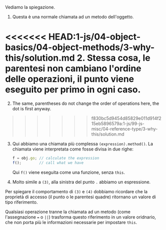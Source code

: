 
Vediamo la spiegazione.

1. Questa è una normale chiamata ad un metodo dell'oggetto.

<<<<<<< HEAD:1-js/04-object-basics/04-object-methods/3-why-this/solution.md
2. Stessa cosa, le parentesi non cambiano l'ordine delle operazioni, il punto viene eseguito per primo in ogni caso.
=======
2. The same, parentheses do not change the order of operations here, the dot is first anyway.
>>>>>>> f830bc5d9454d85829e011d914f215eb5896579a:1-js/99-js-misc/04-reference-type/3-why-this/solution.md

3. Qui abbiamo una chiamata più complessa `(expression).method()`. La chiamata viene interpretata come fosse divisa in due righe:

    ```js no-beautify
    f = obj.go; // calculate the expression
    f();        // call what we have
    ```

    Qui `f()` viene eseguita come una funzione, senza `this`.

4. Molto simile a `(3)`, alla sinistra del punto `.` abbiamo un espressione.

Per spiegare il comportamento di `(3)` e `(4)` dobbiamo ricordare che la proprietà di accesso (il punto o le parentesi quadre) ritornano un valore di tipo riferimento.  

Qualsiasi operazione tranne la chiamata ad un metodo (come l'assegnazione `=` o `||`) trasforma questo riferimento in un valore oridnario, che non porta più le informazioni necessarie per impostare `this`.

